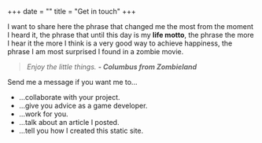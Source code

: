 +++
date = ""
title = "Get in touch"
+++

I want to share here the phrase that changed me the most from the moment I heard it, the phrase that until this day is my **life motto**, the phrase the more I hear it the more I think is a very good way to achieve happiness, the phrase I am most surprised I found in a zombie movie.

> *Enjoy the little things.  **- Columbus from Zombieland***

Send me a message if you want me to...
* ...collaborate with your project.
* ...give you advice as a game developer.
* ...work for you.
* ...talk about an article I posted.
* ...tell you how I created this static site.